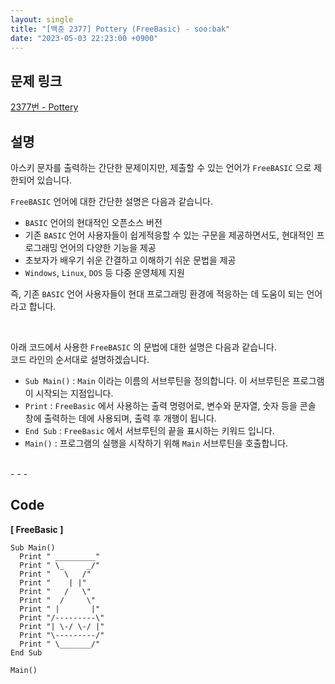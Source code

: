 ```yaml
---
layout: single
title: "[백준 2377] Pottery (FreeBasic) - soo:bak"
date: "2023-05-03 22:23:00 +0900"
---
```


## 문제 링크
  [2377번 - Pottery](https://www.acmicpc.net/problem/2377)

## 설명
아스키 문자를 출력하는 간단한 문제이지만, 제출할 수 있는 언어가 `FreeBASIC` 으로 제한되어 있습니다. <br>

`FreeBASIC` 언어에 대한 간단한 설명은 다음과 같습니다. <br>
- `BASIC` 언어의 현대적인 오픈소스 버전 <br>
- 기존 `BASIC` 언어 사용자들이 쉽게적응할 수 있는 구문을 제공하면서도, 현대적인 프로그래밍 언어의 다양한 기능을 제공 <br>
- 초보자가 배우기 쉬운 간결하고 이해하기 쉬운 문법을 제공 <br>
- `Windows`, `Linux`, `DOS` 등 다중 운영체제 지원 <br>

즉, 기존 `BASIC` 언어 사용자들이 현대 프로그래밍 환경에 적응하는 데 도움이 되는 언어라고 합니다. <br>

<br>

아래 코드에서 사용한 `FreeBASIC` 의 문법에 대한 설명은 다음과 같습니다.<br>
코드 라인의 순서대로 설명하겠습니다. <br>

- `Sub Main()` : `Main` 이라는 이름의 서브루틴을 정의합니다. 이 서브루틴은 프로그램이 시작되는 지점입니다. <br>
- `Print` : `FreeBasic` 에서 사용하는 출력 명령어로, 변수와 문자열, 숫자 등을 콘솔 창에 출력하는 데에 사용되며, 출력 후 개행이 됩니다. <Br>
- `End Sub` : `FreeBasic` 에서 서브루틴의 끝을 표시하는 키워드 입니다. <br>
- `Main()` : 프로그램의 실행을 시작하기 위해 `Main` 서브루틴을 호출합니다. <br>

<br>
- - -

## Code
<b>[ FreeBasic ] </b>
<br>

  ```FreeBasic
Sub Main()
    Print " _________"
    Print " \_     _/"
    Print "   \   /"
    Print "    | |"
    Print "   /   \"
    Print "  /     \"
    Print " |       |"
    Print "/---------\"
    Print "| \-/ \-/ |"
    Print "\---------/"
    Print " \_______/"
End Sub

Main()
  ```
